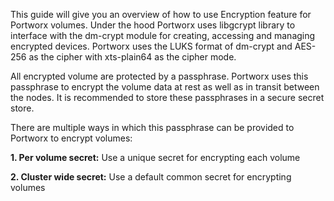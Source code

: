 This guide will give you an overview of how to use Encryption feature for Portworx volumes. Under the hood Portworx uses libgcrypt library to interface with the dm-crypt module for creating, accessing and managing encrypted devices. Portworx uses the LUKS format of dm-crypt and AES-256 as the cipher with xts-plain64 as the cipher mode.

All encrypted volume are protected by a passphrase. Portworx uses this passphrase to encrypt the volume data at rest as well as in transit between the nodes. It is recommended to store these passphrases in a secure secret store.

There are multiple ways in which this passphrase can be provided to Portworx to encrypt volumes:

**1. Per volume secret:** Use a unique secret for encrypting each volume

**2. Cluster wide secret:** Use a default common secret for encrypting volumes